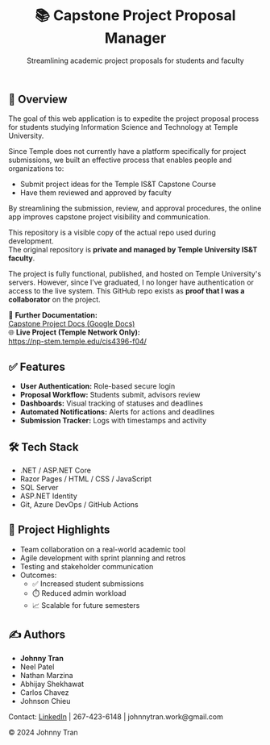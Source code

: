 <header>
  <h1>📚 Capstone Project Proposal Manager</h1>
  <p>Streamlining academic project proposals for students and faculty</p>
</header>

<main>
  <div class="section">
    <h2>📖 Overview</h2>
    <p>
      The goal of this web application is to expedite the project proposal process for students studying Information Science and Technology at Temple University.
    </p>
    <p>
      Since Temple does not currently have a platform specifically for project submissions, we built an effective process that enables people and organizations to:
    </p>
    <ul>
      <li>Submit project ideas for the Temple IS&T Capstone Course</li>
      <li>Have them reviewed and approved by faculty</li>
    </ul>
    <p>
      By streamlining the submission, review, and approval procedures, the online app improves capstone project visibility and communication.
    </p>
    <p>
      This repository is a visible copy of the actual repo used during development.<br>
      The original repository is <strong>private and managed by Temple University IS&T faculty</strong>.
    </p>
    <p>
      The project is fully functional, published, and hosted on Temple University's servers.  
      However, since I’ve graduated, I no longer have authentication or access to the live system.  
      This GitHub repo exists as <strong>proof that I was a collaborator</strong> on the project.
    </p>
    <p>
      📄 <strong>Further Documentation:</strong><br>
      <a href="https://docs.google.com/document/d/1T5RkYzr3XtUQmaPMZ0mVm3Kk7uVlGpLvS8qpSY2DpX4/edit?tab=t.0" target="_blank">Capstone Project Docs (Google Docs)</a><br>
      🌐 <strong>Live Project (Temple Network Only):</strong><br>
      <a href="https://np-stem.temple.edu/cis4396-f04/" target="_blank">https://np-stem.temple.edu/cis4396-f04/</a>
    </p>
  </div>
  
  <h2>✅ Features</h2>
  <ul>
    <li><strong>User Authentication:</strong> Role-based secure login</li>
    <li><strong>Proposal Workflow:</strong> Students submit, advisors review</li>
    <li><strong>Dashboards:</strong> Visual tracking of statuses and deadlines</li>
    <li><strong>Automated Notifications:</strong> Alerts for actions and deadlines</li>
    <li><strong>Submission Tracker:</strong> Logs with timestamps and activity</li>
  </ul>

  <h2>🛠️ Tech Stack</h2>
  <ul>
    <li>.NET / ASP.NET Core</li>
    <li>Razor Pages / HTML / CSS / JavaScript</li>
    <li>SQL Server</li>
    <li>ASP.NET Identity</li>
    <li>Git, Azure DevOps / GitHub Actions</li>
  </ul>

  <h2>🚧 Project Highlights</h2>
  <ul>
    <li>Team collaboration on a real-world academic tool</li>
    <li>Agile development with sprint planning and retros</li>
    <li>Testing and stakeholder communication</li>
    <li>Outcomes:
      <ul>
        <li>✅ Increased student submissions</li>
        <li>⏱️ Reduced admin workload</li>
        <li>📈 Scalable for future semesters</li>
      </ul>
    </li>
  </ul>

  <h2>✍️ Authors</h2>
  <ul>
    <li><strong>Johnny Tran</strong></li>
    <li>Neel Patel</li>
    <li>Nathan Marzina</li>
    <li>Abhijay Shekhawat</li>
    <li>Carlos Chavez</li>
    <li>Johnson Chieu</li>
  </ul>
  <p>
    Contact: 
    <a href="https://www.linkedin.com/in/johnny-tran-66247b250/" target="_blank">LinkedIn</a> | 267-423-6148 | johnnytran.work@gmail.com 
  </p>
</main>

<footer>
  &copy; 2024 Johnny Tran
</footer>


